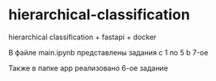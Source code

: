 # hierarchical-classification
hierarchical classification + fastapi + docker

В файле main.ipynb представлены задания с 1 по 5 b 7-ое

Также в папке app реализовано 6-ое задание
